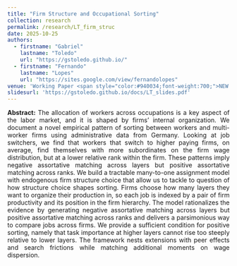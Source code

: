 ```yaml
---
title: "Firm Structure and Occupational Sorting"
collection: research
permalink: /research/LT_firm_struc
date: 2025-10-25
authors:
  - firstname: "Gabriel"
    lastname: "Toledo"
    url: "https://gstoledo.github.io/"
  - firstname: "Fernando"
    lastname: "Lopes"
    url: "https://sites.google.com/view/fernandolopes"
venue: 'Working Paper <span style="color:#940034;font-weight:700;">NEW!! draft soon </span>'
slidesurl: 'https://gstoledo.github.io/docs/LT_slides.pdf'
---
```


<div style="text-align: justify;">
<strong>Abstract:</strong> The allocation of workers across occupations is a key aspect of the labor market, and it is shaped by firms’ internal organization. We document a novel empirical pattern of sorting between workers and multi-worker firms using administrative data from Germany. Looking at job switchers, we find that workers that switch to higher paying firms, on average, find themselves with more subordinates on the firm wage distribution, but at a lower relative rank within the firm. These patterns imply negative assortative matching across layers but positive assortative matching across ranks. We build a tractable many-to-one assignment model with endogenous firm structure choice that allow us to tackle to question of how structure choice shapes sorting. Firms choose how many layers they want to organize their production in, so each job is indexed by a pair of firm productivity and its position in the firm hierarchy. The model rationalizes the evidence by generating negative assortative matching across layers but positive assortative matching across ranks and delivers a parsimonious way to compare jobs across firms. We provide a sufficient condition for positive sorting, namely that task importance at higher layers cannot rise too steeply relative to lower layers. The framework nests extensions with peer effects and search frictions while matching additional moments on wage dispersion.
</div>
